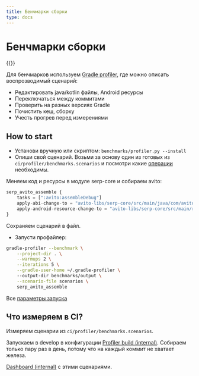 ```yaml
---
title: Бенчмарки сборки
type: docs
---
```


# Бенчмарки сборки

{{<avito page>}}

Для бенчмарков используем [Gradle profiler](https://github.com/gradle/gradle-profiler), 
где можно описать воспрозводимый сценарий:

- Редактировать java/kotlin файлы, Android ресурсы
- Переключаться между коммитами
- Проверить на разных версиях Gradle
- Почистить кеш, сборку
- Учесть прогрев перед измерениями

## How to start

- Установи вручную или скриптом: `benchmarks/profiler.py --install`
- Опиши свой сценарий. 
Возьми за основу один из готовых из `ci/profiler/benchmarks.scenarios` и посмотри какие [операции](https://github.com/gradle/gradle-profiler#advanced-profiling-scenarios) необходимы.

Меняем код и ресурсы в модуле serp-core и собираем avito:

```typescript
serp_avito_assemble {
    tasks = [":avito:assembleDebug"]
    apply-abi-change-to = "avito-libs/serp-core/src/main/java/com/avito/android/serp/SerpResult.kt"
    apply-android-resource-change-to = "avito-libs/serp-core/src/main/res/values/strings.xml"
} 
```

Сохраняем сценарий в файл.

- Запусти профайлер:

```bash
gradle-profiler --benchmark \
    --project-dir . \
    --warmups 2 \
    --iterations 5 \
    --gradle-user-home ~/.gradle-profiler \ 
    --output-dir benchmarks/output \
    --scenario-file scenarios \
    serp_avito_assemble
```

Все [параметры запуска](https://github.com/gradle/gradle-profiler#command-line-options)

## Что измеряем в CI?

Измеряем сценарии из `ci/profiler/benchmarks.scenarios`. 

Запускаем в develop в конфигурации [Profiler build (internal)](http://links.k.avito.ru/tmctAvitoAndroidProfiler). 
Собираем только пару раз в день, потому что на каждый коммит не хватает железа. 

[Dashboard (internal)](http://links.k.avito.ru/Fa) с этими сценариями.
